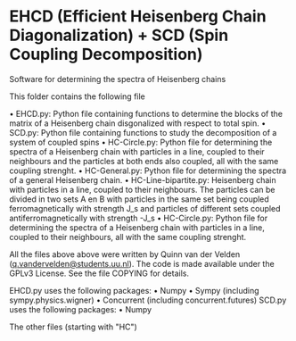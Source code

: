 # EHCD (Efficient Heisenberg Chain Diagonalization) + SCD (Spin Coupling Decomposition)
Software for determining the spectra of Heisenberg chains

This folder contains the following file

  • EHCD.py: Python file containing functions to determine the blocks of the matrix of a Heisenberg chain disgonalized with respect to total spin.
  • SCD.py: Python file containing functions to study the decomposition of a system of coupled spins
  • HC-Circle.py: Python file for determining the spectra of a Heisenberg chain with particles in a line, coupled to their neighbours and the particles at both ends also coupled, all with the same coupling strenght.
  • HC-General.py: Python file for determining the spectra of a general Heisenberg chain.
  • HC-Line-bipartite.py: Heisenberg chain with particles in a line, coupled to their neighbours. The particles can be divided in two sets A en B with particles in the same set being coupled ferromagnetically with strength J_s and particles of different sets coupled antiferromagnetically with strength -J_s
  • HC-Circle.py: Python file for determining the spectra of a Heisenberg chain with particles in a line, coupled to their neighbours, all with the same coupling strenght.


All the files above above were written by Quinn van der Velden (q.vandervelden@students.uu.nl). The code is made available under the GPLv3 License. See the
file COPYING for details.


EHCD.py uses the following packages:
• Numpy
• Sympy (including sympy.physics.wigner)
• Concurrent (including concurrent.futures)
SCD.py uses the following packages:
• Numpy

The other files (starting with "HC")
